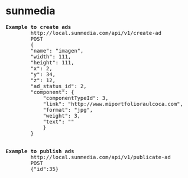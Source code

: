 # sunmedia
<pre>
<b>Example to create ads</b>
        http://local.sunmedia.com/api/v1/create-ad
        POST
        {
        "name": "imagen",
        "width": 111,
        "height": 111,
        "x": 2,
        "y": 34,
        "z": 12,
        "ad_status_id": 2,
        "component": {
            "componentTypeId": 3,
            "link": "http://www.miportfolioraulcoca.com",
            "format": "jpg",
            "weight": 3,
            "text": ""
            }
        }
        
        
<b>Example to publish ads</b>
        http://local.sunmedia.com/api/v1/publicate-ad
        POST
        {"id":35}
</pre>
